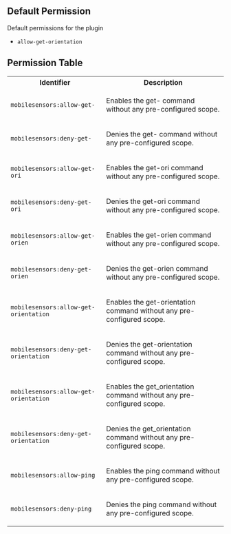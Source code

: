 ## Default Permission

Default permissions for the plugin

- `allow-get-orientation`

## Permission Table

<table>
<tr>
<th>Identifier</th>
<th>Description</th>
</tr>


<tr>
<td>

`mobilesensors:allow-get-`

</td>
<td>

Enables the get- command without any pre-configured scope.

</td>
</tr>

<tr>
<td>

`mobilesensors:deny-get-`

</td>
<td>

Denies the get- command without any pre-configured scope.

</td>
</tr>

<tr>
<td>

`mobilesensors:allow-get-ori`

</td>
<td>

Enables the get-ori command without any pre-configured scope.

</td>
</tr>

<tr>
<td>

`mobilesensors:deny-get-ori`

</td>
<td>

Denies the get-ori command without any pre-configured scope.

</td>
</tr>

<tr>
<td>

`mobilesensors:allow-get-orien`

</td>
<td>

Enables the get-orien command without any pre-configured scope.

</td>
</tr>

<tr>
<td>

`mobilesensors:deny-get-orien`

</td>
<td>

Denies the get-orien command without any pre-configured scope.

</td>
</tr>

<tr>
<td>

`mobilesensors:allow-get-orientation`

</td>
<td>

Enables the get-orientation command without any pre-configured scope.

</td>
</tr>

<tr>
<td>

`mobilesensors:deny-get-orientation`

</td>
<td>

Denies the get-orientation command without any pre-configured scope.

</td>
</tr>

<tr>
<td>

`mobilesensors:allow-get-orientation`

</td>
<td>

Enables the get_orientation command without any pre-configured scope.

</td>
</tr>

<tr>
<td>

`mobilesensors:deny-get-orientation`

</td>
<td>

Denies the get_orientation command without any pre-configured scope.

</td>
</tr>

<tr>
<td>

`mobilesensors:allow-ping`

</td>
<td>

Enables the ping command without any pre-configured scope.

</td>
</tr>

<tr>
<td>

`mobilesensors:deny-ping`

</td>
<td>

Denies the ping command without any pre-configured scope.

</td>
</tr>
</table>
